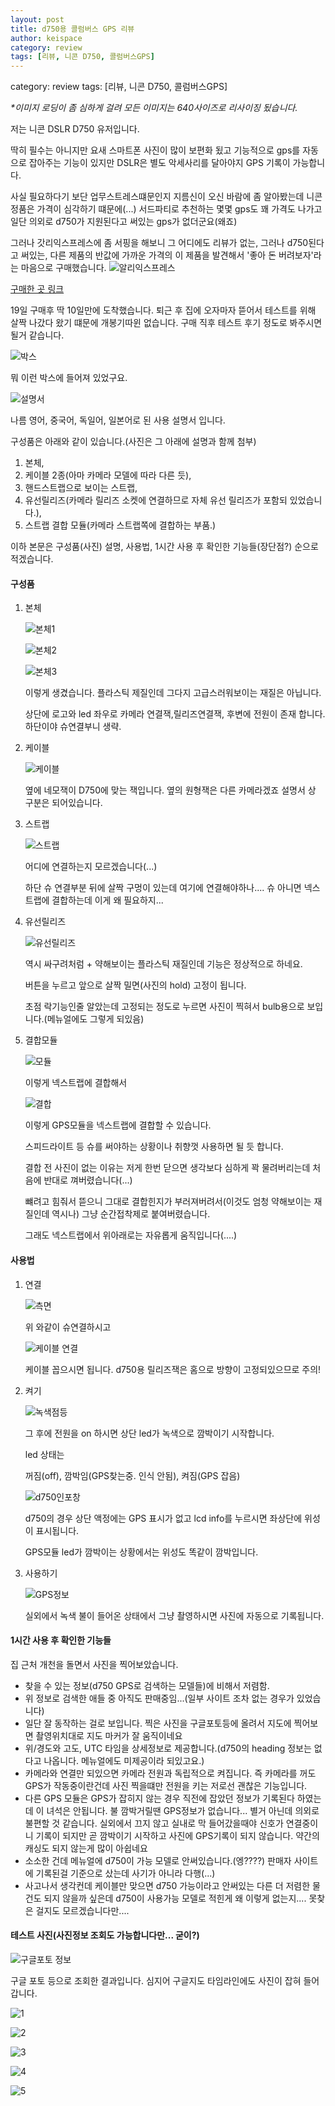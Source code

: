 ```yaml
---
layout: post
title: d750용 콜럼버스 GPS 리뷰
author: keispace
category: review
tags: [리뷰, 니콘 D750, 콜럼버스GPS]
---
```


category: review
tags: [리뷰, 니콘 D750, 콜럼버스GPS]

*\*이미지 로딩이 좀 심하게 걸려 모든 이미지는 640사이즈로 리사이징 됬습니다.*

저는 니콘 DSLR D750 유저입니다. 

딱히 필수는 아니지만 요새 스마트폰 사진이 많이 보편화 됬고 기능적으로 gps를 자동으로 잡아주는 기능이 있지만 DSLR은 별도 악세사리를 달아야지 GPS 기록이 가능합니다. 

사실 필요하다기 보단 업무스트레스떄문인지 지름신이 오신 바람에 좀 알아봤는데 니콘 정품은 가격이 심각하기 떄문에(...) 서드파티로 추천하는 몇몇 gps도 꽤 가격도 나가고 일단 의외로 d750가 지원된다고 써있는 gps가 없더군요(왜죠)

그러나 갓리익스프레스에 좀 서핑을 해보니 그 어디에도 리뷰가 없는, 그러나 d750된다고 써있는, 다른 제품의 반값에 가까운 가격의 이 제품을 발견해서 '좋아 돈 버려보자'라는 마음으로 구매했습니다.
![알리익스프레스](../images/2019-03-29-d750_Columbus_nGPS/1.PNG)

[구매한 곳 링크](https://ko.aliexpress.com/item/Columbus-nGPS-for-DSLR-Camera-GPS-Receiver-Geotag-for-Nikon-D5-D500-D810A-D7200-D4s-D810/32792553601.html)

19일 구매후 딱 10일만에 도착했습니다. 
퇴근 후 집에 오자마자 뜯어서 테스트를 위해 살짝 나갔다 왔기 떄문에 개봉기따윈 없습니다. 
구매 직후 테스트 후기 정도로 봐주시면 될거 같습니다. 

![박스](../images/2019-03-29-d750_Columbus_nGPS/20190329_215607.jpg)

뭐 이런 박스에 들어져 있었구요. 

![설명서](../images/2019-03-29-d750_Columbus_nGPS/20190329_215313.jpg)

나름 영어, 중국어, 독일어, 일본어로 된 사용 설명서 입니다.

구성품은 아래와 같이 있습니다.(사진은 그 아래에 설명과 함께 첨부)
1. 본체, 
2. 케이블 2종(아마 카메라 모델에 따라 다른 듯), 
3. 핸드스트랩으로 보이는 스트랩, 
4. 유선릴리즈(카메라 릴리즈 소켓에 연결하므로 자체 유선 릴리즈가 포함되 있었습니다.), 
5. 스트랩 결합 모듈(카메라 스트랩쪽에 결합하는 부품.)

이하 본문은 구성품(사진) 설명, 사용법, 1시간 사용 후 확인한 기능들(장단점?) 순으로 적겠습니다. 

#### 구성품
1. 본체 
 
    ![본체1](../images/2019-03-29-d750_Columbus_nGPS/20190329_215511.jpg)
 
    ![본체2](../images/2019-03-29-d750_Columbus_nGPS/20190329_215524.jpg)
 
    ![본체3](../images/2019-03-29-d750_Columbus_nGPS/20190329_215539.jpg)
 
    이렇게 생겼습니다. 플라스틱 제질인데 그다지 고급스러워보이는 재질은 아닙니다. 

    상단에 로고와 led 좌우로 카메라 연결잭,릴리즈연결잭, 후변에 전원이 존재 합니다. 하단이야 슈연결부니 생략.

2. 케이블
 
    ![케이블](../images/2019-03-29-d750_Columbus_nGPS/20190329_215445.jpg)
    
    옆에 네모잭이 D750에 맞는 잭입니다. 옆의 원형잭은 다른 카메라겠죠 설명서 상 구분은 되어있습니다.

3. 스트랩
    
    ![스트랩](../images/2019-03-29-d750_Columbus_nGPS/20190329_222600.jpg)
    
    어디에 연결하는지 모르겠습니다(...) 

    하단 슈 연결부분 뒤에 살짝 구멍이 있는데 여기에 연결해야하나.... 슈 아니면 넥스트랩에 결합하는데 이게 왜 필요하지...

4. 유선릴리즈
    
    ![유선릴리즈](../images/2019-03-29-d750_Columbus_nGPS/20190329_222147.jpg)
    
    역시 싸구려처럼 + 약해보이는 플라스틱 재질인데 기능은 정상적으로 하네요. 

    버튼을 누르고 앞으로 살짝 밀면(사진의 hold) 고정이 됩니다. 

    초점 락기능인줄 알았는데 고정되는 정도로 누르면 사진이 찍혀서 bulb용으로 보입니다.(메뉴얼에도 그렇게 되있음) 

5. 결합모듈
    
    ![모듈](../images/2019-03-29-d750_Columbus_nGPS/20190329_222212.jpg)    
    
    이렇게 넥스트랩에 결합해서 
    
    ![결합](../images/2019-03-29-d750_Columbus_nGPS/20190329_222523.jpg)
    
    이렇게 GPS모듈을 넥스트랩에 결합할 수 있습니다. 
    
    스피드라이트 등 슈를 써야하는 상황이나 취향껏 사용하면 될 듯 합니다. 
    
    결합 전 사진이 없는 이유는 저게 한번 닫으면 생각보다 심하게 꽉 물려버리는데
    처음에 반대로 껴버렸습니다(...) 
    
    뺴려고 힘줘서 뜯으니 그대로 결합힌지가 부러져버려서(이것도 엄청 약해보이는 재질인데 역시나) 그냥 순간접착제로 붙여버렸습니다. 

    그래도 넥스트랩에서 위아래로는 자유롭게 움직입니다(....)

#### 사용법
1. 연결
    
    ![측면](../images/2019-03-29-d750_Columbus_nGPS/20190329_215658.jpg)    
    
    위 와같이 슈연결하시고
    
    ![케이블 연결](../images/2019-03-29-d750_Columbus_nGPS/20190329_215342.jpg)
    
    케이블 꼽으시면 됩니다. d750용 릴리즈잭은 홈으로 방향이 고정되있으므로 주의!

2. 켜기
    
    ![녹색점등](../images/2019-03-29-d750_Columbus_nGPS/20190329_215745.jpg)
    
    그 후에 전원을 on 하시면 상단 led가 녹색으로 깜박이기 시작합니다.

    led 상태는
    
    꺼짐(off), 깜박임(GPS찾는중. 인식 안됨), 켜짐(GPS 잡음)
    
    ![d750인포창](../images/2019-03-29-d750_Columbus_nGPS/20190329_215805.jpg)
    
    d750의 경우 상단 액정에는 GPS 표시가 없고 lcd info를 누르시면 좌상단에 위성이 표시됩니다. 

    GPS모듈 led가 깜박이는 상황에서는 위성도 똑같이 깜박입니다.

3. 사용하기
    
    ![GPS정보](../images/2019-03-29-d750_Columbus_nGPS/20190329_215816.jpg)
    
    실외에서 녹색 불이 들어온 상태에서 그냥 촬영하시면 사진에 자동으로 기록됩니다. 

#### 1시간 사용 후 확인한 기능들
집 근처 개천을 돌면서 사진을 찍어보았습니다.  
- 찾을 수 있는 정보(d750 GPS로 검색하는 모델들)에 비해서 저렴함.
- 위 정보로 검색한 애들 중 아직도 판매중임...(일부 사이트 조차 없는 경우가 있었습니다)
- 일단 잘 동작하는 걸로 보입니다. 찍은 사진을 구글포토등에 올려서 지도에 찍어보면 촬영위치대로 지도 마커가 잘 움직이네요
- 위/경도와 고도, UTC 타임을 상세정보로 제공합니다.(d750의 heading 정보는 없다고 나옵니다. 메뉴얼에도 미제공이라 되있고요.) 
- 카메라와 연결만 되있으면 카메라 전원과 독립적으로 켜집니다. 즉 카메라를 꺼도 GPS가 작동중이란건데 사진 찍을떄만 전원을 키는 저로선 괜찮은 기능입니다.
- 다른 GPS 모듈은 GPS가 잡히지 않는 경우 직전에 잡았던 정보가 기록된다 하였는데 이 녀석은 안됩니다. 불 깜박거릴땐 GPS정보가 없습니다... 별거 아닌데 의외로 불편할 것 같습니다. 
실외에서 끄지 않고 실내로 막 들어갔을때야 신호가 연결중이니 기록이 되지만 곧 깜박이기 시작하고 사진에 GPS기록이 되지 않습니다. 약간의 캐싱도 되지 않는게 많이 아쉽네요  
- 소소한 건데 메뉴얼에 d750이 가능 모델로 안써있습니다.(엥????) 판매자 사이트에 기록된걸 기준으로 샀는데 사기가 아니라 다행(...)
- 사고나서 생각컨데 케이블만 맞으면 d750 가능이라고 안써있는 다른 더 저렴한 물건도 되지 않을까 싶은데 d750이 사용가능 모델로 적힌게 왜 이렇게 없는지.... 못찾은 걸지도 모르겠습니다만....

#### 테스트 사진(사진정보 조회도 가능합니다만... 굳이?)

![구글포토 정보](../images/2019-03-29-d750_Columbus_nGPS/2.png)

구글 포토 등으로 조회한 결과입니다. 심지어 구글지도 타임라인에도 사진이 잡혀 들어갑니다.

![1](../images/2019-03-29-d750_Columbus_nGPS/DSC_6897.jpg)

![2](../images/2019-03-29-d750_Columbus_nGPS/DSC_6896.jpg)

![3](../images/2019-03-29-d750_Columbus_nGPS/DSC_6895.jpg)

![4](../images/2019-03-29-d750_Columbus_nGPS/DSC_6888.jpg)

![5](../images/2019-03-29-d750_Columbus_nGPS/DSC_6877.jpg)



